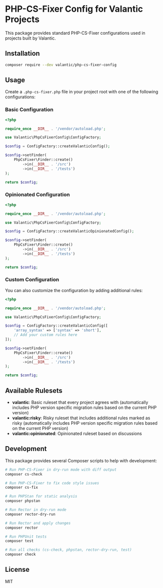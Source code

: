 # PHP-CS-Fixer Config for Valantic Projects

This package provides standard PHP-CS-Fixer configurations used in projects built by Valantic.

## Installation

```bash
composer require --dev valantic/php-cs-fixer-config
```

## Usage

Create a `.php-cs-fixer.php` file in your project root with one of the following configurations:

### Basic Configuration

```php
<?php

require_once __DIR__ . '/vendor/autoload.php';

use Valantic\PhpCsFixerConfig\ConfigFactory;

$config = ConfigFactory::createValanticConfig();

$config->setFinder(
    PhpCsFixer\Finder::create()
        ->in(__DIR__ . '/src')
        ->in(__DIR__ . '/tests')
);

return $config;
```

### Opinionated Configuration

```php
<?php

require_once __DIR__ . '/vendor/autoload.php';

use Valantic\PhpCsFixerConfig\ConfigFactory;

$config = ConfigFactory::createValanticOpinionatedConfig();

$config->setFinder(
    PhpCsFixer\Finder::create()
        ->in(__DIR__ . '/src')
        ->in(__DIR__ . '/tests')
);

return $config;
```

### Custom Configuration

You can also customize the configuration by adding additional rules:

```php
<?php

require_once __DIR__ . '/vendor/autoload.php';

use Valantic\PhpCsFixerConfig\ConfigFactory;

$config = ConfigFactory::createValanticConfig([
    'array_syntax' => ['syntax' => 'short'],
    // Add your custom rules here
]);

$config->setFinder(
    PhpCsFixer\Finder::create()
        ->in(__DIR__ . '/src')
        ->in(__DIR__ . '/tests')
);

return $config;
```

## Available Rulesets

- **valantic**: Basic ruleset that every project agrees with (automatically includes PHP version specific migration rules based on the current PHP version)
- **valantic:risky**: Risky ruleset that includes additional rules marked as risky (automatically includes PHP version specific migration rules based on the current PHP version)
- **valantic:opinionated**: Opinionated ruleset based on discussions

## Development

This package provides several Composer scripts to help with development:

```bash
# Run PHP-CS-Fixer in dry-run mode with diff output
composer cs-check

# Run PHP-CS-Fixer to fix code style issues
composer cs-fix

# Run PHPStan for static analysis
composer phpstan

# Run Rector in dry-run mode
composer rector-dry-run

# Run Rector and apply changes
composer rector

# Run PHPUnit tests
composer test

# Run all checks (cs-check, phpstan, rector-dry-run, test)
composer check
```

## License

MIT
